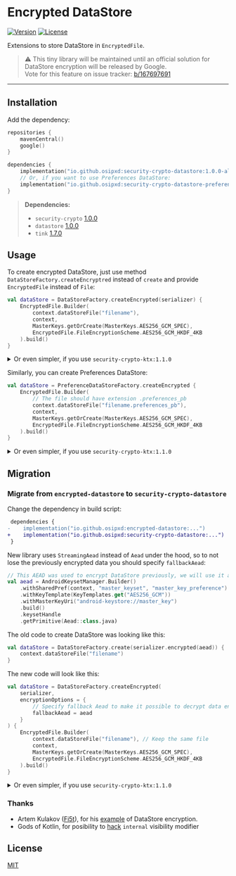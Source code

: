 # Encrypted DataStore
[![Version](https://img.shields.io/maven-central/v/io.github.osipxd/encrypted-datastore?style=flat-square)][mavenCentral] [![License](https://img.shields.io/github/license/osipxd/encrypted-datastore?style=flat-square)][license]

Extensions to store DataStore in `EncryptedFile`.

> :warning: This tiny library will be maintained until an official solution for DataStore encryption will be released by Google. \
> Vote for this feature on issue tracker: [b/167697691](https://issuetracker.google.com/issues/167697691)

---

## Installation

Add the dependency:

```kotlin
repositories {
    mavenCentral()
    google()
}

dependencies {
    implementation("io.github.osipxd:security-crypto-datastore:1.0.0-alpha03")
    // Or, if you want to use Preferences DataStore:
    implementation("io.github.osipxd:security-crypto-datastore-preferences:1.0.0-alpha03")
}
```

> **Dependencies:**
> - `security-crypto` [1.0.0](https://developer.android.com/jetpack/androidx/releases/security#1.0.0)
> - `datastore` [1.0.0](https://developer.android.com/jetpack/androidx/releases/datastore#1.0.0)
> - `tink` [1.7.0](https://github.com/google/tink/releases/tag/v1.7.0)

## Usage

To create encrypted DataStore, just use method `DataStoreFactory.createEncryptred` instead of `create` and
provide `EncryptedFile` instead of `File`:

```kotlin
val dataStore = DataStoreFactory.createEncrypted(serializer) {
    EncryptedFile.Builder(
        context.dataStoreFile("filename"),
        context,
        MasterKeys.getOrCreate(MasterKeys.AES256_GCM_SPEC),
        EncryptedFile.FileEncryptionScheme.AES256_GCM_HKDF_4KB
    ).build()
}
```

<details>
<summary>Or even simpler, if you use <code>security-crypto-ktx:1.1.0</code></summary>

> :warning: `security-crypto-ktx 1.1.0` is in alpha at the moment this library released, so use it at your own risk

```kotlin
val dataStore = DataStoreFactory.createEncrypted(serializer) {
    EncryptedFile(
        context = context,
        file = context.dataStoreFile("filename"),
        masterKey = MasterKey(context)
    )
}
```
</details>

Similarly, you can create Preferences DataStore:

```kotlin
val dataStore = PreferenceDataStoreFactory.createEncrypted {
    EncryptedFile.Builder(
        // The file should have extension .preferences_pb
        context.dataStoreFile("filename.preferences_pb"),
        context,
        MasterKeys.getOrCreate(MasterKeys.AES256_GCM_SPEC),
        EncryptedFile.FileEncryptionScheme.AES256_GCM_HKDF_4KB
    ).build()
}
```

<details>
<summary>Or even simpler, if you use <code>security-crypto-ktx:1.1.0</code></summary>

> :warning: `security-crypto-ktx 1.1.0` is in alpha at the moment this library released, so use it at your own risk

```kotlin
val dataStore = PreferenceDataStoreFactory.createEncrypted {
    EncryptedFile(
        context = context,
        // The file should have extension .preferences_pb
        file = context.dataStoreFile("filename.preferences_pb"),
        masterKey = MasterKey(context)
    )
}
```
</details>

## Migration

### Migrate from `encrypted-datastore` to `security-crypto-datastore`

Change the dependency in build script:

```diff
 dependencies {
-    implementation("io.github.osipxd:encrypted-datastore:...")
+    implementation("io.github.osipxd:security-crypto-datastore:...")
 }
```

New library uses `StreamingAead` instead of `Aead` under the hood, so to not lose the previously encrypted data you should specify `fallbackAead`:

```kotlin
// This AEAD was used to encrypt DataStore previously, we will use it as fallback
val aead = AndroidKeysetManager.Builder()
    .withSharedPref(context, "master_keyset", "master_key_preference")
    .withKeyTemplate(KeyTemplates.get("AES256_GCM"))
    .withMasterKeyUri("android-keystore://master_key")
    .build()
    .keysetHandle
    .getPrimitive(Aead::class.java)
```

The old code to create DataStore was looking like this:
```kotlin
val dataStore = DataStoreFactory.create(serializer.encrypted(aead)) {
    context.dataStoreFile("filename")
}
```

The new code will look like this:
```kotlin
val dataStore = DataStoreFactory.createEncrypted(
    serializer,
    encryptionOptions = {
        // Specify fallback Aead to make it possible to decrypt data encrypted with it
        fallbackAead = aead
    }
) {
    EncryptedFile.Builder(
        context.dataStoreFile("filename"), // Keep the same file
        context,
        MasterKeys.getOrCreate(MasterKeys.AES256_GCM_SPEC),
        EncryptedFile.FileEncryptionScheme.AES256_GCM_HKDF_4KB
    ).build()
}
```

<details>
<summary>Or even simpler, if you use <code>security-crypto-ktx:1.1.0</code></summary>

> :warning: `security-crypto-ktx 1.1.0` is in alpha at the moment this library released, so use it at your own risk

```kotlin
val dataStore = DataStoreFactory.createEncrypted(
    serializer,
    encryptionOptions = { fallbackAead = aead }
) {
    EncryptedFile(
        context = context,
        file = context.dataStoreFile("filename"), // Keep the same file
        masterKey = MasterKey(context)
    )
}
```
</details>

### Thanks

- Artem Kulakov ([Fi5t]), for his [example][secured-datastore] of DataStore encryption.
- Gods of Kotlin, for posibility to [hack] `internal` visibility modifier 

## License

[MIT][license]


[mavenCentral]: https://search.maven.org/artifact/io.github.osipxd/encrypted-datastore
[license]: LICENSE

[tink]: https://github.com/google/tink
[secured-datastore]: https://github.com/Fi5t/secured-datastore
[fi5t]: https://github.com/Fi5t
[hack]: encrypted-datastore-internal-visibility-hack/src/main/java/io/github/osipxd/datastore/encrypted/PreferenceDataStoreHack.java

